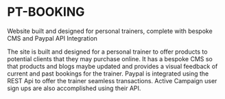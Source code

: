 # PT-BOOKING
Website built and designed for personal trainers, complete with bespoke CMS and Paypal API Integration

The site is built and designed for a personal trainer to offer products to potential clients that they may purchase online.
It has a bespoke CMS so that products and blogs maybe updated and provides a visual feedback of current and past bookings for the trainer.
Paypal is integrated using the REST Api to offer the trainer seamless transactions.
Active Campaign user sign ups are also accomplished using their API.
